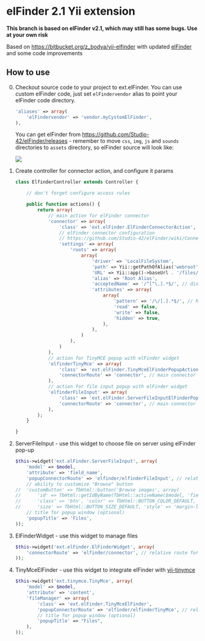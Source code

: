elFinder 2.1 Yii extension
==========================

**This branch is based on elFinder v2.1, which may still has some bugs. Use at your own risk**

Based on https://bitbucket.org/z_bodya/yii-elfinder with updated [elFinder](https://github.com/Studio-42/elFinder) and some code improvements

How to use
--------------------------

0. Checkout source code to your project to ext.elFinder.
	You can use custom elFinder code, just set `elFindervendor` alias to point your elFinder code directory.

	```php
	'aliases' => array(
		'elFindervendor' => 'vendor.myCystomElFinder',
	),
	```

	You can get elFinder from https://github.com/Studio-42/elFinder/releases - remember to move `css`, `img`, `js`
	and `sounds` directories to `assets` directory, so elFinder source will look like:

	![](http://f.rob006.net/p/2016/5acc96076751b96d9d94cc3f65de.png)

1. Create controller for connector action, and configure it params

	```php
	class ElfinderController extends Controller {

		// don't forget configure access rules

		public function actions() {
			return array(
				// main action for elFinder connector
				'connector' => array(
					'class' => 'ext.elFinder.ElFinderConnectorAction',
					// elFinder connector configuration
					// https://github.com/Studio-42/elFinder/wiki/Connector-configuration-options
					'settings' => array(
						'roots' => array(
							array(
								'driver' => 'LocalFileSystem',
								'path' => Yii::getPathOfAlias('webroot') . '/files/',
								'URL' => Yii::app()->baseUrl . '/files/',
								'alias' => 'Root Alias',
								'acceptedName' => '/^[^\.].*$/', // disable creating dotfiles
								'attributes' => array(
									array(
										'pattern' => '/\/[.].*$/', // hide dotfiles
										'read' => false,
										'write' => false,
										'hidden' => true,
									),
								),
							)
						),
					)
				),
				// action for TinyMCE popup with elFinder widget
				'elfinderTinyMce' => array(
					'class' => 'ext.elFinder.TinyMceElFinderPopupAction',
					'connectorRoute' => 'connector', // main connector action id
				),
				// action for file input popup with elFinder widget
				'elfinderFileInput' => array(
					'class' => 'ext.elFinder.ServerFileInputElFinderPopupAction',
					'connectorRoute' => 'connector', // main connector action id
				),
			);
		}

	}
	```

2. ServerFileInput - use this widget to choose file on server using elFinder pop-up

	```php
	$this->widget('ext.elFinder.ServerFileInput', array(
		'model' => $model,
		'attribute' => 'field_name',
		'popupConnectorRoute' => 'elfinder/elfinderFileInput', // relative route for file input action
		// ability to customize "Browse" button
	//	'customButton' => TbHtml::button('Browse images', array(
	//		'id' => TbHtml::getIdByName(TbHtml::activeName($model, 'field_name')) . 'browse',
	//		'class' => 'btn', 'color' => TbHtml::BUTTON_COLOR_DEFAULT,
	//		'size' => TbHtml::BUTTON_SIZE_DEFAULT, 'style' => 'margin-left:10px;')),
		// title for popup window (optional)
		'popupTitle' => 'Files',
	));
	```

3. ElFinderWidget - use this widget to manage files

	```php
	$this->widget('ext.elFinder.ElFinderWidget', array(
		'connectorRoute' => 'elfinder/connector', // relative route for elFinder connector action
	));
	```

4. TinyMceElFinder - use this widget to integrate elFinder with [yii-tinymce](https://bitbucket.org/z_bodya/yii-tinymce)

	```php
	$this->widget('ext.tinymce.TinyMce', array(
		'model' => $model,
		'attribute' => 'content',
		'fileManager' => array(
			'class' => 'ext.elFinder.TinyMceElFinder',
			'popupConnectorRoute' => 'elfinder/elfinderTinyMce', // relative route for TinyMCE popup action
			// title for popup window (optional)
			'popupTitle' => "Files",
		),
	));
	```
